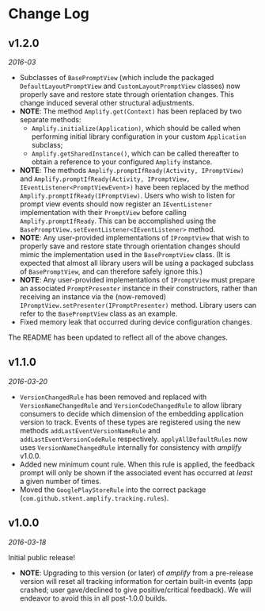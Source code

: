 # Change Log

## v1.2.0

_2016-03_

- Subclasses of `BasePromptView` (which include the packaged `DefaultLayoutPromptView` and `CustomLayoutPromptView` classes) now properly save and restore state through orientation changes. This change induced several other structural adjustments.
- **NOTE**: The method `Amplify.get(Context)` has been replaced by two separate methods:
	- `Amplify.initialize(Application)`, which should be called when performing initial library configuration in your custom `Application` subclass;
	- `Amplify.getSharedInstance()`, which can be called thereafter to obtain a reference to your configured `Amplify` instance.
- **NOTE**: The methods `Amplify.promptIfReady(Activity, IPromptView)` and `Amplify.promptIfReady(Activity, IPromptView, IEventListener<PromptViewEvent>)` have been replaced by the method `Amplify.promptIfReady(IPromptView)`. Users who wish to listen for prompt view events should now register an `IEventListener` implementation with their `PromptView` before calling `Amplify.promptIfReady`. This can be accomplished using the `BasePromptView.setEventListener<IEventListener>` method.
- **NOTE**: Any user-provided implementations of `IPromptView` that wish to properly save and restore state through orientation changes should mimic the implementation used in the `BasePromptView` class. (It is expected that almost all library users will be using a packaged subclass of `BasePromptView`, and can therefore safely ignore this.)
- **NOTE**: Any user-provided implementations of `IPromptView` must prepare an associated `PromptPresenter` instance in their constructors, rather than receiving an instance via the (now-removed) `IPromptView.setPresenter(IPromptPresenter)` method. Library users can refer to the `BasePromptView` class as an example.
- Fixed memory leak that occurred during device configuration changes.

The README has been updated to reflect all of the above changes.

## v1.1.0

_2016-03-20_

- `VersionChangedRule` has been removed and replaced with `VersionNameChangedRule` and `VersionCodeChangedRule` to allow library consumers to decide which dimension of the embedding application version to track. Events of these types are registered using the new methods `addLastEventVersionNameRule` and `addLastEventVersionCodeRule` respectively. `applyAllDefaultRules` now uses `VersionNameChangedRule` internally for consistency with _amplify_ v1.0.0.
- Added new minimum count rule. When this rule is applied, the feedback prompt will only be shown if the associated event has occurred at _least_ a given number of times.
- Moved the `GooglePlayStoreRule` into the correct package (`com.github.stkent.amplify.tracking.rules`).

## v1.0.0

_2016-03-18_

Initial public release!

- **NOTE**: Upgrading to this version (or later) of _amplify_ from a pre-release version will reset all tracking information for certain built-in events (app crashed; user gave/declined to give positive/critical feedback). We will endeavor to avoid this in all post-1.0.0 builds.